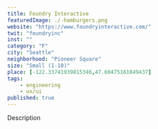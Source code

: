 ```yaml
---
title: Foundry Interactive
featuredImage: ./-hamburgers.png
website: "https://www.foundryinteractive.com/"
twit: "foundryinc"
inst: ""
category: "F"
city: "Seattle"
neighborhood: "Pioneer Square"
size: "Small (1-10)"
place: [-122.33741939815346,47.60475161049437]
tags:
    - engineering
    - ux/ui
published: true
---
```


Description
